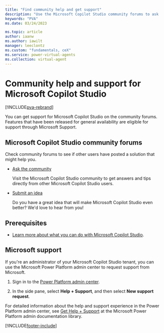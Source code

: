 ```yaml
---
title: "Find community help and get support"
description: "Use the Microsoft Copilot Studio community forums to ask and get help and trips and ideas, or get support directly from Microsoft."
keywords: "PVA"
ms.date: 03/24/2023

ms.topic: article
author: iaanw
ms.author: iawilt
manager: leeclontz
ms.custom: "fundamentals, ceX"
ms.service: power-virtual-agents
ms.collection: virtual-agent
---
```


# Community help and support for Microsoft Copilot Studio

[!INCLUDE[pva-rebrand](includes/pva-rebrand.md)]

You can get support for Microsoft Copilot Studio on the community forums. Features that have been released for general availability are eligible for support through Microsoft Support.

## Microsoft Copilot Studio community forums

Check community forums to see if other users have posted a solution that might help you.

- [Ask the community](https://go.microsoft.com/fwlink/?linkid=2058639)

    Visit the Microsoft Copilot Studio community to get answers and tips directly from other Microsoft Copilot Studio users.

- [Submit an idea](https://go.microsoft.com/fwlink/?linkid=2064961)

    Do you have a great idea that will make Microsoft Copilot Studio even better? We'd love to hear from you!

## Prerequisites

- [Learn more about what you can do with Microsoft Copilot Studio](fundamentals-what-is-power-virtual-agents.md).

## Microsoft support

If you're an administrator of your Microsoft Copilot Studio tenant, you can use the Microsoft Power Platform admin center to request support from Microsoft.

1. Sign in to the [Power Platform admin center](https://admin.powerplatform.microsoft.com/).

1. In the side pane, select **Help + Support**, and then select **New support request**.

For detailed information about the help and support experience in the Power Platform admin center, see [Get Help + Support](/power-platform/admin/get-help-support) at the Microsoft Power Platform admin documentation library.

[!INCLUDE[footer-include](includes/footer-banner.md)]
